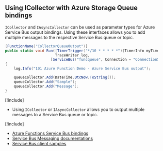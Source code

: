 ## Using ICollector with Azure Storage Queue bindings
`ICollector` and `IAsyncCollector` can be used as parameter types for Azure Service Bus output bindings. Using these interfaces allows you to add multiple messages to the respective Service Bus queue or topic.

```csharp
[FunctionName("CollectorQueueOutput")]
public static void Run([TimerTrigger("*/10 * * * * *")]TimerInfo myTimer,
                       TraceWriter log,
                     [ServiceBus("funcqueue", Connection = "ConnectionSetting", EntityType = EntityType.Queue)] ICollector<string> queueCollector)
{
    log.Info("101 Azure Function Demo - Azure Service Bus output");

    queueCollector.Add(DateTime.UtcNow.ToString());
    queueCollector.Add("Sample");
    queueCollector.Add("Message");
}        
```

[!include[](../includes/takeaways-heading.md)]
*  Using `ICollector` or `IAsyncCollector` allows you to output multiple messages to a Service Bus queue or topic.

[!include[](../includes/read-more-heading.md)]
* [Azure Functions Service Bus bindings](https://docs.microsoft.com/azure/azure-functions/functions-bindings-service-bus)
* [Service Bus Messaging documentations](https://docs.microsoft.com/azure/service-bus-messaging/)
* [Service Bus client samples](https://github.com/Azure/azure-service-bus/tree/master/samples)